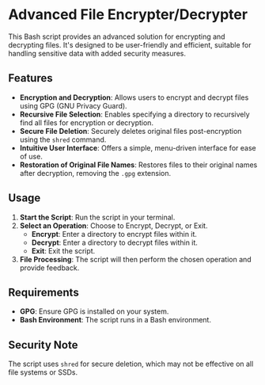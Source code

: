 # Advanced File Encrypter/Decrypter

This Bash script provides an advanced solution for encrypting and decrypting files. It's designed to be user-friendly and efficient, suitable for handling sensitive data with added security measures.

## Features

- **Encryption and Decryption**: Allows users to encrypt and decrypt files using GPG (GNU Privacy Guard).
- **Recursive File Selection**: Enables specifying a directory to recursively find all files for encryption or decryption.
- **Secure File Deletion**: Securely deletes original files post-encryption using the `shred` command.
- **Intuitive User Interface**: Offers a simple, menu-driven interface for ease of use.
- **Restoration of Original File Names**: Restores files to their original names after decryption, removing the `.gpg` extension.

## Usage

1. **Start the Script**: Run the script in your terminal.
2. **Select an Operation**: Choose to Encrypt, Decrypt, or Exit.
   - **Encrypt**: Enter a directory to encrypt files within it.
   - **Decrypt**: Enter a directory to decrypt files within it.
   - **Exit**: Exit the script.
3. **File Processing**: The script will then perform the chosen operation and provide feedback.

## Requirements

- **GPG**: Ensure GPG is installed on your system.
- **Bash Environment**: The script runs in a Bash environment.

## Security Note

The script uses `shred` for secure deletion, which may not be effective on all file systems or SSDs.
